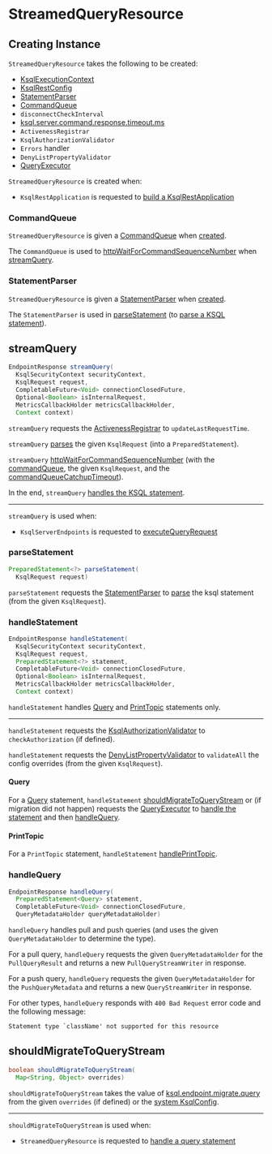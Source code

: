 # StreamedQueryResource

## Creating Instance

`StreamedQueryResource` takes the following to be created:

* <span id="ksqlEngine"> [KsqlExecutionContext](../KsqlExecutionContext.md)
* <span id="ksqlRestConfig"> [KsqlRestConfig](KsqlRestConfig.md)
* [StatementParser](#statementParser)
* [CommandQueue](#commandQueue)
* <span id="disconnectCheckInterval"> `disconnectCheckInterval`
* <span id="commandQueueCatchupTimeout"> [ksql.server.command.response.timeout.ms](KsqlRestConfig.md#ksql.server.command.response.timeout.ms)
* <span id="activenessRegistrar"> `ActivenessRegistrar`
* <span id="authorizationValidator"> `KsqlAuthorizationValidator`
* <span id="errorHandler"> `Errors` handler
* <span id="denyListPropertyValidator"> `DenyListPropertyValidator`
* <span id="queryExecutor"> [QueryExecutor](QueryExecutor.md)

`StreamedQueryResource` is created when:

* `KsqlRestApplication` is requested to [build a KsqlRestApplication](KsqlRestApplication.md#buildApplication)

### <span id="commandQueue"> CommandQueue

`StreamedQueryResource` is given a [CommandQueue](CommandQueue.md) when [created](#creating-instance).

The `CommandQueue` is used to [httpWaitForCommandSequenceNumber](CommandStoreUtil.md#httpWaitForCommandSequenceNumber) when [streamQuery](#streamQuery).

### <span id="statementParser"> StatementParser

`StreamedQueryResource` is given a [StatementParser](StatementParser.md) when [created](#creating-instance).

The `StatementParser` is used in [parseStatement](#parseStatement) (to [parse a KSQL statement](StatementParser.md#parseSingleStatement)).

## <span id="streamQuery"> streamQuery

```java
EndpointResponse streamQuery(
  KsqlSecurityContext securityContext,
  KsqlRequest request,
  CompletableFuture<Void> connectionClosedFuture,
  Optional<Boolean> isInternalRequest,
  MetricsCallbackHolder metricsCallbackHolder,
  Context context)
```

`streamQuery` requests the [ActivenessRegistrar](#activenessRegistrar) to `updateLastRequestTime`.

`streamQuery` [parses](#parseStatement) the given `KsqlRequest` (into a `PreparedStatement`).

`streamQuery` [httpWaitForCommandSequenceNumber](CommandStoreUtil.md#httpWaitForCommandSequenceNumber) (with the [commandQueue](#commandQueue), the given `KsqlRequest`, and the [commandQueueCatchupTimeout](#commandQueueCatchupTimeout)).

In the end, `streamQuery` [handles the KSQL statement](#handleStatement).

---

`streamQuery` is used when:

* `KsqlServerEndpoints` is requested to [executeQueryRequest](KsqlServerEndpoints.md#executeQueryRequest)

### <span id="parseStatement"> parseStatement

```java
PreparedStatement<?> parseStatement(
  KsqlRequest request)
```

`parseStatement` requests the [StatementParser](#statementParser) to [parse](StatementParser.md#parseSingleStatement) the ksql statement (from the given `KsqlRequest`).

### <span id="handleStatement"> handleStatement

```java
EndpointResponse handleStatement(
  KsqlSecurityContext securityContext,
  KsqlRequest request,
  PreparedStatement<?> statement,
  CompletableFuture<Void> connectionClosedFuture,
  Optional<Boolean> isInternalRequest,
  MetricsCallbackHolder metricsCallbackHolder,
  Context context)
```

`handleStatement` handles [Query](#handleStatement-Query) and [PrintTopic](#handleStatement-PrintTopic) statements only.

---

`handleStatement` requests the [KsqlAuthorizationValidator](#authorizationValidator) to `checkAuthorization` (if defined).

`handleStatement` requests the [DenyListPropertyValidator](#denyListPropertyValidator) to `validateAll` the config overrides (from the given `KsqlRequest`).

#### <span id="handleStatement-Query"> Query

For a [Query](../parser/Query.md) statement, `handleStatement` [shouldMigrateToQueryStream](#shouldMigrateToQueryStream) or (if migration did not happen) requests the [QueryExecutor](#queryExecutor) to [handle the statement](QueryExecutor.md#handleStatement) and then [handleQuery](#handleQuery).

#### <span id="handleStatement-PrintTopic"> PrintTopic

For a `PrintTopic` statement, `handleStatement` [handlePrintTopic](#handlePrintTopic).

### <span id="handleQuery"> handleQuery

```java
EndpointResponse handleQuery(
  PreparedStatement<Query> statement,
  CompletableFuture<Void> connectionClosedFuture,
  QueryMetadataHolder queryMetadataHolder)
```

`handleQuery` handles pull and push queries (and uses the given `QueryMetadataHolder` to determine the type).

For a pull query, `handleQuery` requests the given `QueryMetadataHolder` for the `PullQueryResult` and returns a new `PullQueryStreamWriter` in response.

For a push query, `handleQuery` requests the given `QueryMetadataHolder` for the `PushQueryMetadata` and returns a new `QueryStreamWriter` in response.

For other types, `handleQuery` responds with `400 Bad Request` error code and the following message:

```text
Statement type `className' not supported for this resource
```

## <span id="shouldMigrateToQueryStream"> shouldMigrateToQueryStream

```java
boolean shouldMigrateToQueryStream(
  Map<String, Object> overrides)
```

`shouldMigrateToQueryStream` takes the value of [ksql.endpoint.migrate.query](../KsqlConfig.md#KSQL_ENDPOINT_MIGRATE_QUERY_CONFIG) from the given `overrides` (if defined) or the [system KsqlConfig](../KsqlExecutionContext.md#getKsqlConfig).

---

`shouldMigrateToQueryStream` is used when:

* `StreamedQueryResource` is requested to [handle a query statement](#handleStatement-Query)
